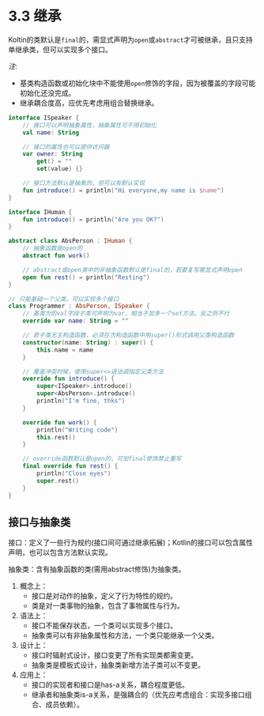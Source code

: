 # 3.3 继承
Koltin的类默认是`final`的，需显式声明为`open`或`abstract`才可被继承，且只支持单继承类，但可以实现多个接口。

*注*: 
- 基类构造函数或初始化块中不能使用`open`修饰的字段，因为被覆盖的字段可能初始化还没完成。
- 继承耦合度高，应优先考虑用组合替换继承。

```kotlin
interface ISpeaker {
    // 接口可以声明抽象属性，抽象属性可不用初始化
    val name: String

    // 接口的属性也可以提供访问器
    var owner: String
        get() = ""
        set(value) {}

    // 接口方法默认是抽象的，但可以有默认实现
    fun introduce() = println("Hi everyone,my name is $name")
}

interface IHuman {
    fun introduce() = println("Are you OK?")
}

abstract class AbsPerson : IHuman {
    // 抽象函数是open的
    abstract fun work()

    // abstract或open类中的非抽象函数默认是final的，若要复写需显式声明open
    open fun rest() = println("Resting")
}

// 只能基础一个父类，可以实现多个接口
class Programmer : AbsPerson, ISpeaker {
    // 基类为的val字段子类可声明为var，相当于加多一个set方法。反之则不行
    override var name: String = ""

    // 若子类无主构造函数，必须在次构造函数中用super()形式调用父类构造函数
    constructor(name: String) : super() {
        this.name = name
    }

    // 覆盖冲突时候，使用super<>语法调指定父类方法
    override fun introduce() {
        super<ISpeaker>.introduce()
        super<AbsPerson>.introduce()
        println("I'm fine, thks")
    }

    override fun work() {
        println("Writing code")
        this.rest()
    }

    // override函数默认是open的，可加final修饰禁止重写
    final override fun rest() {
        println("Close eyes")
        super.rest()
    }
}
```

## 接口与抽象类
接口：定义了一些行为规约(接口间可通过继承拓展)；Kotlin的接口可以包含属性声明，也可以包含方法默认实现。

抽象类：含有抽象函数的类(需用abstract修饰)为抽象类。

1. 概念上：
    - 接口是对动作的抽象，定义了行为特性的规约。
    - 类是对一类事物的抽象，包含了事物属性与行为。
2. 语法上：
    - 接口不能保存状态，一个类可以实现多个接口。
    - 抽象类可以有非抽象属性和方法，一个类只能继承一个父类。
3. 设计上：
    - 接口时辐射式设计，接口变更了所有实现类都需变更。
    - 抽象类是模板式设计，抽象类新增方法子类可以不变更。
4. 应用上：
    - 接口的实现者和接口是has-a关系，耦合程度更低。
    - 继承者和抽象类is-a关系，是强耦合的（优先应考虑组合：实现多接口组合、成员依赖）。

